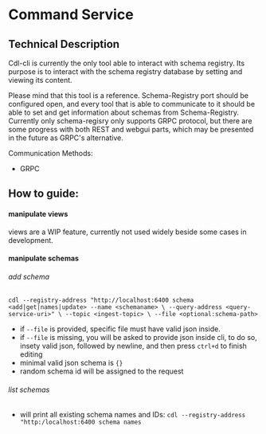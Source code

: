 # Command Service

## Technical Description

Cdl-cli is currently the only tool able to interact with schema registry. Its purpose is to interact with the schema registry database by setting and viewing its content.

Please mind that this tool is a reference. Schema-Registry port should be configured open, and every tool that is able to communicate to it should be able to set and get information about schemas from Schema-Registry. Currently only schema-regisry only supports GRPC protocol, but there are some progress with both REST and webgui parts, which may be presented in the future as GRPC's alternative.

Communication Methods:
- GRPC

## How to guide:

#### manipulate views
views are a WIP feature, currently not used widely beside some cases in development.

#### manipulate schemas

###### add schema
`cdl --registry-address "http://localhost:6400 schema <add|get|names|update> --name <schemaname> \
    --query-address <query-service-uri>" \
    --topic <ingest-topic> \
    --file <optional:schema-path>
`

- if `--file` is provided, specific file must have valid json inside.
- if `--file` is missing, you will be asked to provide json inside cli,
  to do so, insety valid json, followed by newline, and then press `ctrl+d` to finish editing
- minimal valid json schema is `{}`
- random schema id will be assigned to the request

###### list schemas
- will print all existing schema names and IDs:
`cdl --registry-address "http:/localhost:6400 schema names`
